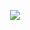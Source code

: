 <p align="center">
  <img src="https://readme-typing-svg.herokuapp.com?font=Fira+Code&duration=3000&color=00FF00&center=true&width=435&lines=CLOUD+CRYPT"/>
</p>
